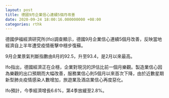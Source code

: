 ```yaml
---
layout: post
title: 德國9月企業信心連續5個月改善
date: 2020-09-24 18:00:16.000000000 +08:00
categories: rthk
---
```


德國伊福經濟研究所(Ifo)調查顯示，德國9月企業信心連續5個月改善，反映當地經濟自上半年遭受疫情衝擊中穩步復蘇。

9月企業景氣判斷指數由8月的92.5，升至93.4，是2月以來最高。

Ifo指出，德國經濟正在企穩，企業對現況的評估比前一個月樂觀。製造業信心因為樂觀的出口預期而大幅改善，服務業信心則5個月以來首次下降，由於近數星期新型肺炎疫情感染人數增加，旅遊業及酒店業信心再度惡化。

Ifo預計，今季經濟增長6.6%，第4季放緩至2.8%。
